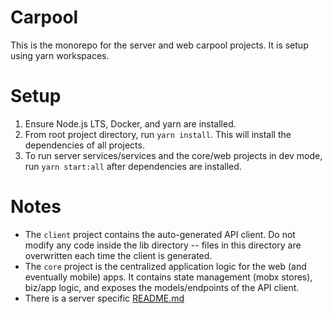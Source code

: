 # Carpool

This is the monorepo for the server and web carpool projects. It is setup using yarn workspaces.

# Setup

1. Ensure Node.js LTS, Docker, and yarn are installed.
2. From root project directory, run `yarn install`. This will install the dependencies of all projects.
3. To run server services/services and the core/web projects in dev mode, run `yarn start:all` after dependencies are installed.

# Notes

-   The `client` project contains the auto-generated API client. Do not modify any code inside the lib directory -- files in this directory are overwritten each time the client is generated.
-   The `core` project is the centralized application logic for the web (and eventually mobile) apps. It contains state management (mobx stores), biz/app logic, and exposes the models/endpoints of the API client.
-   There is a server specific [README.md](./packages/server/README.md)
